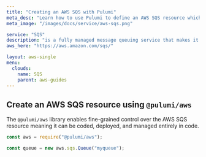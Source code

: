 ```yaml
---
title: "Creating an AWS SQS with Pulumi"
meta_desc: "Learn how to use Pulumi to define an AWS SQS resource which can then be deployed to AWS and managed as infrastructure as code."
meta_image: "/images/docs/service/aws-sqs.png"

service: "SQS"
description: "is a fully managed message queuing service that makes it easy to decouple and scale microservices, distributed systems, and serverless applications"
aws_here: "https://aws.amazon.com/sqs/"

layout: aws-single
menu:
  clouds:
    name: SQS
    parent: aws-guides
---
```


## Create an AWS SQS resource using `@pulumi/aws`

The `@pulumi/aws` library enables fine-grained control over the AWS SQS resource meaning it can be coded, deployed, and managed entirely in code.

```javascript
const aws = require("@pulumi/aws");

const queue = new aws.sqs.Queue("myqueue");
```
